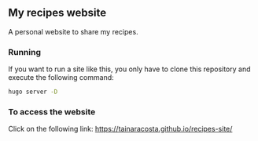 ## My recipes website

A personal website to share my recipes.

### Running

If you want to run a site like this, you only have to clone this repository and execute the following command:

```bash
hugo server -D
```

### To access the website

Click on the following link: https://tainaracosta.github.io/recipes-site/
